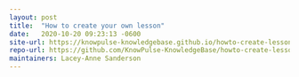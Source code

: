 ```yaml
---
layout: post
title:  "How to create your own lesson"
date:   2020-10-20 09:23:13 -0600
site-url: https://knowpulse-knowledgebase.github.io/howto-create-lesson/
repo-url: https://github.com/KnowPulse-KnowledgeBase/howto-create-lesson
maintainers: Lacey-Anne Sanderson
---
```

